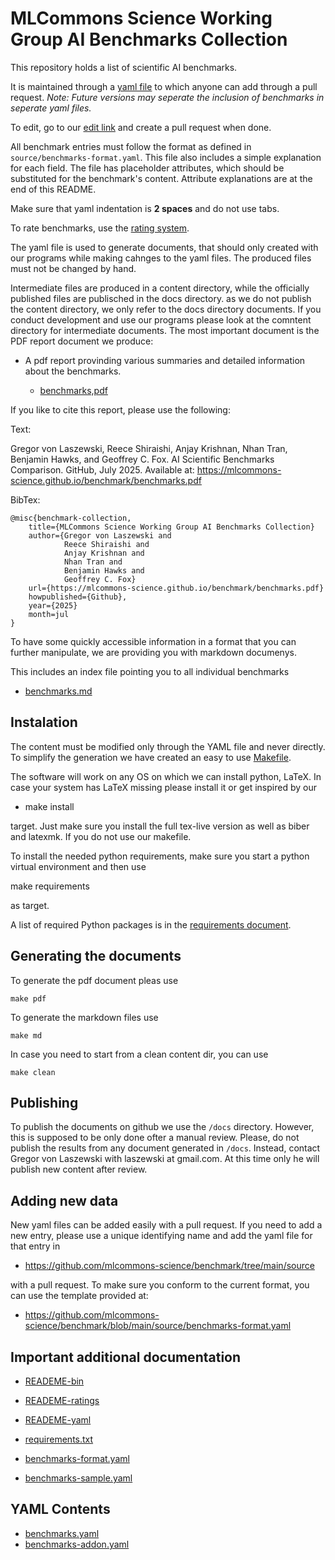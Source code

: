 # MLCommons Science Working Group AI Benchmarks Collection

This repository holds a list of scientific AI benchmarks. 

It is maintained through a [yaml file](source/benchmarks.yaml) to which anyone can add through a pull request.
*Note: Future versions may seperate the inclusion of benchmarks in seperate yaml files.*

To edit, go to our
[edit link](https://github.com/mlcommons-science/benchmark/edit/main/source/benchmarks.yaml) and create a pull request when done.

All benchmark entries must follow the format as defined in `source/benchmarks-format.yaml`.  This file also includes a simple explanation for each field. The file has placeholder attributes, which should be substituted for the benchmark's content. Attribute explanations are at the end of this README.

Make sure that yaml indentation is **2 spaces** and do not use tabs. 

To rate benchmarks, use the [rating system](ratings_explanations.md). 

The yaml file is used to generate documents, that should only created with our programs while making cahnges to the yaml files. The produced files must not be changed by hand. 

Intermediate files are produced in a content directory, while the officially published files are publisched in the docs directory. as we do not publish the content directory, we only refer to the docs directory documents. If you conduct development and use our programs please look at the comntent directory for intermediate documents. The most important document is the PDF report document we produce:

* A pdf report provinding various summaries and detailed information about the benchmarks. 

    * [benchmarks,pdf](docs/tex/benchmarks.pdf)

If you like to cite this report, please use the following:

Text:

Gregor von Laszewski, Reece Shiraishi, Anjay Krishnan, Nhan Tran, Benjamin Hawks, and Geoffrey C. Fox. AI Scientific Benchmarks Comparison. GitHub, July 2025. Available at: https://mlcommons-science.github.io/benchmark/benchmarks.pdf

BibTex:

```
@misc{benchmark-collection,
    title={MLCommons Science Working Group AI Benchmarks Collection}
    author={Gregor von Laszewski and 
            Reece Shiraishi and 
            Anjay Krishnan and 
            Nhan Tran and 
            Benjamin Hawks and 
            Geoffrey C. Fox}
    url={https://mlcommons-science.github.io/benchmark/benchmarks.pdf}
    howpublished={Github},
    year={2025}
    month=jul
}
```


To have some quickly accessible information in a format that you can further manipulate, we are providing you with markdown documenys.

This includes an index file pointing you to all individual benchmarks

* [benchmarks.md](https://mlcommons-science.github.io/benchmark/md/benchmarks.md)



## Instalation

The content must be modified only through the YAML
file and never directly. To simplify the generation we have created an easy to use [Makefile](Makefile).

The software will work on any OS on which we can install python, LaTeX. In case your system has LaTeX missing please install it or get inspired by our 

* make install 

target. Just make sure you install the full tex-live version as well as biber and latexmk. If you do not use our makefile.

To install the needed python requirements, make sure you start a python virtual environment and then use 

make requirements

as target.

A list of required Python packages is in the [requirements document](requirements.txt).

## Generating the documents


To generate the pdf document pleas use 

```make pdf```

To generate the markdown files use

```make md```

In case you need to start from a clean content dir, you can use

```make clean```

## Publishing

To publish the documents on github we use the `/docs` directory. However, this is supposed to be only done ofter a manual review. Please, do not publish the results from any document generated in `/docs`. Instead, contact Gregor von Laszewski with laszewski at gmail.com. At this time only he will publish new content after review.


## Adding new data

New yaml files can be added easily with a pull request. If you need to add a new entry, please use a unique identifying name and add the yaml file for that entry in 

* <https://github.com/mlcommons-science/benchmark/tree/main/source>

with a pull request. To make sure you conform to the current format, you can use the template provided at:

* <https://github.com/mlcommons-science/benchmark/blob/main/source/benchmarks-format.yaml>

## Important additional documentation

* [READEME-bin](RAEDME-bin.md)
* [READEME-ratings](RAEDME-ratings.md)
* [READEME-yaml](RAEDME-yaml.md)
* [requirements.txt](requirements.txt)

* [benchmarks-format.yaml](source/benchmarks-format.yaml])
* [benchmarks-sample.yaml](source/benchmarks-sample.yaml])

## YAML Contents

* [benchmarks.yaml](source/benchmarks.yaml])
* [benchmarks-addon.yaml](source/benchmarks-addon.yaml])

